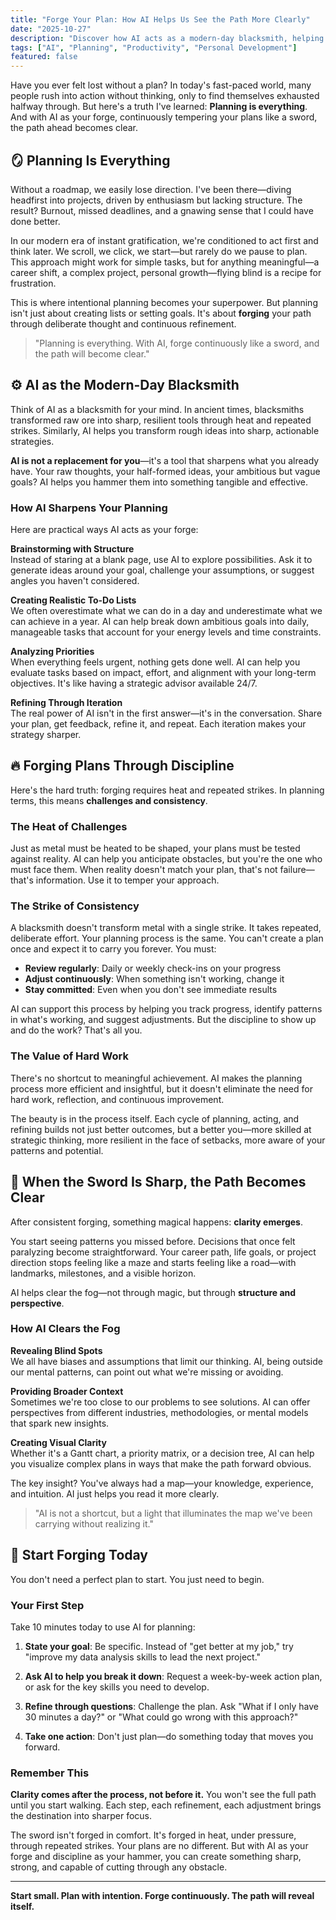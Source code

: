 ```yaml
---
title: "Forge Your Plan: How AI Helps Us See the Path More Clearly"
date: "2025-10-27"
description: "Discover how AI acts as a modern-day blacksmith, helping you sharpen your plans through discipline and continuous refinement, until the path forward becomes crystal clear."
tags: ["AI", "Planning", "Productivity", "Personal Development"]
featured: false
---
```


Have you ever felt lost without a plan? In today's fast-paced world, many people rush into action without thinking, only to find themselves exhausted halfway through. But here's a truth I've learned: **Planning is everything**. And with AI as your forge, continuously tempering your plans like a sword, the path ahead becomes clear.

## 🪞 Planning Is Everything

Without a roadmap, we easily lose direction. I've been there—diving headfirst into projects, driven by enthusiasm but lacking structure. The result? Burnout, missed deadlines, and a gnawing sense that I could have done better.

In our modern era of instant gratification, we're conditioned to act first and think later. We scroll, we click, we start—but rarely do we pause to plan. This approach might work for simple tasks, but for anything meaningful—a career shift, a complex project, personal growth—flying blind is a recipe for frustration.

This is where intentional planning becomes your superpower. But planning isn't just about creating lists or setting goals. It's about **forging** your path through deliberate thought and continuous refinement.

> "Planning is everything. With AI, forge continuously like a sword, and the path will become clear."

## ⚙️ AI as the Modern-Day Blacksmith

Think of AI as a blacksmith for your mind. In ancient times, blacksmiths transformed raw ore into sharp, resilient tools through heat and repeated strikes. Similarly, AI helps you transform rough ideas into sharp, actionable strategies.

**AI is not a replacement for you**—it's a tool that sharpens what you already have. Your raw thoughts, your half-formed ideas, your ambitious but vague goals? AI helps you hammer them into something tangible and effective.

### How AI Sharpens Your Planning

Here are practical ways AI acts as your forge:

**Brainstorming with Structure**  
Instead of staring at a blank page, use AI to explore possibilities. Ask it to generate ideas around your goal, challenge your assumptions, or suggest angles you haven't considered.

**Creating Realistic To-Do Lists**  
We often overestimate what we can do in a day and underestimate what we can achieve in a year. AI can help break down ambitious goals into daily, manageable tasks that account for your energy levels and time constraints.

**Analyzing Priorities**  
When everything feels urgent, nothing gets done well. AI can help you evaluate tasks based on impact, effort, and alignment with your long-term objectives. It's like having a strategic advisor available 24/7.

**Refining Through Iteration**  
The real power of AI isn't in the first answer—it's in the conversation. Share your plan, get feedback, refine it, and repeat. Each iteration makes your strategy sharper.

## 🔥 Forging Plans Through Discipline

Here's the hard truth: forging requires heat and repeated strikes. In planning terms, this means **challenges and consistency**.

### The Heat of Challenges

Just as metal must be heated to be shaped, your plans must be tested against reality. AI can help you anticipate obstacles, but you're the one who must face them. When reality doesn't match your plan, that's not failure—that's information. Use it to temper your approach.

### The Strike of Consistency

A blacksmith doesn't transform metal with a single strike. It takes repeated, deliberate effort. Your planning process is the same. You can't create a plan once and expect it to carry you forever. You must:

- **Review regularly**: Daily or weekly check-ins on your progress
- **Adjust continuously**: When something isn't working, change it
- **Stay committed**: Even when you don't see immediate results

AI can support this process by helping you track progress, identify patterns in what's working, and suggest adjustments. But the discipline to show up and do the work? That's all you.

### The Value of Hard Work

There's no shortcut to meaningful achievement. AI makes the planning process more efficient and insightful, but it doesn't eliminate the need for hard work, reflection, and continuous improvement.

The beauty is in the process itself. Each cycle of planning, acting, and refining builds not just better outcomes, but a better you—more skilled at strategic thinking, more resilient in the face of setbacks, more aware of your patterns and potential.

## 🌅 When the Sword Is Sharp, the Path Becomes Clear

After consistent forging, something magical happens: **clarity emerges**.

You start seeing patterns you missed before. Decisions that once felt paralyzing become straightforward. Your career path, life goals, or project direction stops feeling like a maze and starts feeling like a road—with landmarks, milestones, and a visible horizon.

AI helps clear the fog—not through magic, but through **structure and perspective**.

### How AI Clears the Fog

**Revealing Blind Spots**  
We all have biases and assumptions that limit our thinking. AI, being outside our mental patterns, can point out what we're missing or avoiding.

**Providing Broader Context**  
Sometimes we're too close to our problems to see solutions. AI can offer perspectives from different industries, methodologies, or mental models that spark new insights.

**Creating Visual Clarity**  
Whether it's a Gantt chart, a priority matrix, or a decision tree, AI can help you visualize complex plans in ways that make the path forward obvious.

The key insight? You've always had a map—your knowledge, experience, and intuition. AI just helps you read it more clearly.

> "AI is not a shortcut, but a light that illuminates the map we've been carrying without realizing it."

## 💬 Start Forging Today

You don't need a perfect plan to start. You just need to begin.

### Your First Step

Take 10 minutes today to use AI for planning:

1. **State your goal**: Be specific. Instead of "get better at my job," try "improve my data analysis skills to lead the next project."

2. **Ask AI to help you break it down**: Request a week-by-week action plan, or ask for the key skills you need to develop.

3. **Refine through questions**: Challenge the plan. Ask "What if I only have 30 minutes a day?" or "What could go wrong with this approach?"

4. **Take one action**: Don't just plan—do something today that moves you forward.

### Remember This

**Clarity comes after the process, not before it.** You won't see the full path until you start walking. Each step, each refinement, each adjustment brings the destination into sharper focus.

The sword isn't forged in comfort. It's forged in heat, under pressure, through repeated strikes. Your plans are no different. But with AI as your forge and discipline as your hammer, you can create something sharp, strong, and capable of cutting through any obstacle.

---

**Start small. Plan with intention. Forge continuously. The path will reveal itself.**

